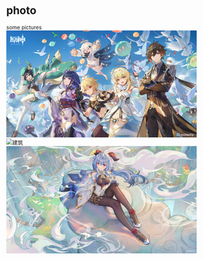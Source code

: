# photo
some pictures
![一周年](https://github.com/hanshark/photo/blob/main/pic1.jpg)
![建筑](https://github.com/hanshark/photo/blob/main/pic2.jpg)
![甘雨](https://github.com/hanshark/photo/blob/main/pic3.jpg)
